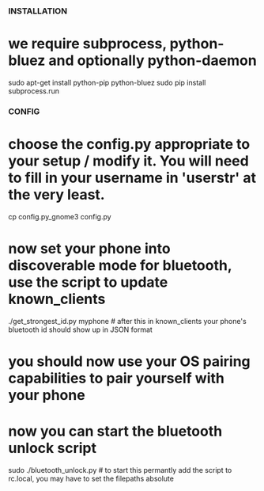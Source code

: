 ### INSTALLATION
# we require subprocess, python-bluez and optionally python-daemon

sudo apt-get install python-pip python-bluez
sudo pip install subprocess.run


### CONFIG

# choose the config.py appropriate to your setup / modify it. You will need to fill in your username in 'userstr' at the very least.
cp config.py_gnome3 config.py

# now set your phone into discoverable mode for bluetooth, use the script to update known_clients
./get_strongest_id.py myphone
    # after this in known_clients your phone's bluetooth id should show up in JSON format

# you should now use your OS pairing capabilities to pair yourself with your phone

# now you can start the bluetooth unlock script
sudo ./bluetooth_unlock.py
    # to start this permantly add the script to rc.local, you may have to set the filepaths absolute
